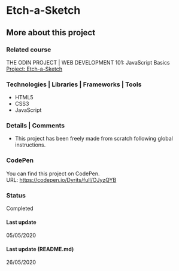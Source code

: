 # Etch-a-Sketch

## More about this project

### Related course
THE ODIN PROJECT | WEB DEVELOPMENT 101: JavaScript Basics   
[Project: Etch-a-Sketch](https://www.theodinproject.com/courses/web-development-101/lessons/etch-a-sketch-project)

### Technologies | Libraries | Frameworks | Tools  
- HTML5
- CSS3
- JavaScript

### Details | Comments
- This project has been freely made from scratch following global instructions.

### CodePen
You can find this project on CodePen.  
URL: https://codepen.io/Dyrits/full/OJyzQYB

### Status
Completed

#### Last update
05/05/2020

#### Last update (README.md)
26/05/2020